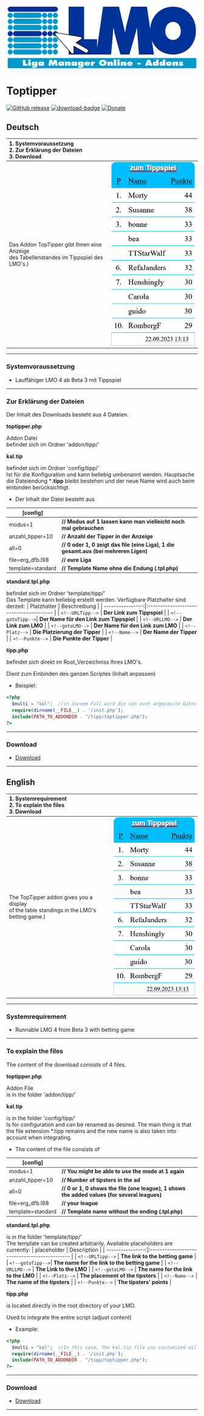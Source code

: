 ![Addons für den LMO](https://github.com/henshingly/Toptipper/blob/main/lmo/help/media/addon.svg)
# Toptipper
[![GitHub release](https://img.shields.io/github/release/henshingly/Toptipper?include_prereleases=&sort=semver&color=blue)](https://github.com/henshingly/Toptipper/releases/)
[![download-badge](https://img.shields.io/github/downloads/henshingly/Toptipper/total.svg?style=flat-square "Download status")](https://github.com/henshingly/Toptipper/releases/latest "Download status")
[![Donate](https://img.shields.io/badge/-You%20could%20buy%20me%20a%20coffee-brown.svg)](https://www.paypal.com/paypalme/henshingly)

## Deutsch

| 1. **Systemvoraussetzung**<br/>2. **Zur Erklärung der Dateien**<br/>3. **Download**         |                                    |
|:------------------------------------------------------------------------------------------- | ---------------------------------- |
| Das Addon TopTipper gibt Ihnen eine Anzeige<br>des Tabellenstandes im Tippspiel des LMO's.) | ![](/lmo/help/media/toptipper.png) |


---

### Systemvoraussetzung

- Lauffähiger LMO 4 ab Beta 3 mit Tippspiel

---

### Zur Erklärung der Dateien

Der Inhalt des Downloads besteht aus 4 Dateien.



**toptipper.php**

Addon Datei<br>
befindet sich im Ordner 'addon/tipp/'



**kal.tip**

befindet sich im Ordner 'config/tipp/'<br>
Ist für die Konfiguration und kann beliebig umbenannt werden. Hauptsache die Dateiendung ***.tipp** bleibt bestehen und der neue Name wird auch beim einbinden berücksichtigt.  

- Der Inhalt der Datei besteht aus  

| [config]          |                                                                                      |
| ----------------- | ------------------------------------------------------------------------------------ |
| modus=1           | **// Modus auf 1 lassen kann man vielleicht noch mal gebrauchen**                    |
| anzahl_tipper=10  | **// Anzahl der Tipper in der Anzeige**                                              |
| all=0             | **// 0 oder 1, 0 zeigt das file (eine Liga), 1 die gesamt.aus (bei mehreren Ligen)** |
| file=erg_dfb.l98  | **// eure Liga**                                                                     |
| template=standard | **// Template Name ohne die Endung (.tpl.php)**                                      |



**standard.tpl.php**

befindet sich im Ordner 'template/tipp/'<br>
Das Template kann beliebig erstellt werden. Verfügbare Platzhalter sind derzeit:
| Platzhalter      | Beschreibung                            |
| ----------------:|:--------------------------------------- |
| `<!--URLTipp-->` | **Der Link zum Tippspiel**              |
| `<!--gotoTipp-->`| **Der Name für den Link zum Tippspiel** |
| `<!--URLLMO-->`  | **Der Link zum LMO**                    |
| `<!--gotoLMO-->` | **Der Name für den Link zum LMO**       |
| `<!--Platz-->`   | **Die Platzierung der Tipper**          |
| `<!--Name-->`    | **Der Name der Tipper**                 |
| `<!--Punkte-->`  | **Die Punkte der Tipper**               |



**tipp.php**

befindet sich direkt im Root_Verzeichniss Ihres LMO's.

Dient zum Einbinden des ganzen Scriptes (Inhalt anpassen)

- Beispiel:

```php
<?php
  $multi = "kal";  //in diesem Fall wird die von euch angepasste Datei kal.tip eingebunden.
  require(dirname(__FILE__) . '/init.php');
  include(PATH_TO_ADDONDIR . "/tipp/toptipper.php");
?>
```

---

### Download

- [Download](https://github.com/henshingly/Toptipper/tags)

---


## English

| 1. **Systemrequirement**<br/>2. **To explain the files**<br/>3. **Download**                  |                                    |
|:--------------------------------------------------------------------------------------------- | ---------------------------------- |
| The TopTipper addon gives you a display<br>of the table standings in the LMO's betting game.) | ![](/lmo/help/media/toptipper.png) |


---

### Systemrequirement

- Runnable LMO 4 from Beta 3 with betting game

---

### To explain the files

The content of the download consists of 4 files.



**toptipper.php**

Addon File<br>
is in the folder 'addon/tipp/'



**kal.tip**

is in the folder 'config/tipp/'<br>
Is for configuration and can be renamed as desired. The main thing is that the file extension *.tipp remains and the new name is also taken into account when integrating.  

- The content of the file consists of

| [config]          |                                                                                              |
| ----------------- | -------------------------------------------------------------------------------------------- |
| modus=1           | **// You might be able to use the mode at 1 again**                                          |
| anzahl_tipper=10  | **// Number of tipsters in the ad**                                                          |
| all=0             | **// 0 or 1, 0 shows the file (one league), 1 shows the added values ​​(for several leagues)** |
| file=erg_dfb.l98  | **// your league**                                                                           |
| template=standard | **// Template name without the ending (.tpl.php)**                                           |



**standard.tpl.php**

is in the folder 'template/tipp/'<br>
The template can be created arbitrarily. Available placeholders are currently:
| placeholder      | Description                                   |
| ----------------:|:--------------------------------------------- |
| `<!--URLTipp-->` | **The link to the betting game**              |
| `<!--gotoTipp-->`| **The name for the link to the betting game** |
| `<!--URLLMO-->`  | **The Link to the LMO**                       |
| `<!--gotoLMO-->` | **The name for the link to the LMO**          |
| `<!--Platz-->`   | **The placement of the tipsters**             |
| `<!--Name-->`    | **The name of the tipsters**                  |
| `<!--Punkte-->`  | **The tipsters' points**                      |



**tipp.php**

is located directly in the root directory of your LMO.

Used to integrate the entire script (adjust content)

- Example:

```php
<?php
  $multi = "kal";  //In this case, the kal.tip file you customized will be integrated.
  require(dirname(__FILE__) . '/init.php');
  include(PATH_TO_ADDONDIR . "/tipp/toptipper.php");
?>
```

---

### Download

- [Download](https://github.com/henshingly/Toptipper/tags)

---
